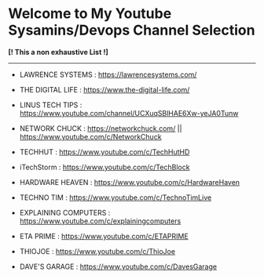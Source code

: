 # Welcome to My Youtube Sysamins/Devops Channel Selection

**[! This a non exhaustive List !]**
___
- LAWRENCE SYSTEMS : https://lawrencesystems.com/
  
- THE DIGITAL LIFE : https://www.the-digital-life.com/

- LINUS TECH TIPS : https://www.youtube.com/channel/UCXuqSBlHAE6Xw-yeJA0Tunw

- NETWORK CHUCK : https://networkchuck.com/ || https://www.youtube.com/c/NetworkChuck
  
- TECHHUT : https://www.youtube.com/c/TechHutHD
   
- iTechStorm : https://www.youtube.com/c/TechBlock

- HARDWARE HEAVEN : https://www.youtube.com/c/HardwareHaven

- TECHNO TIM : https://www.youtube.com/c/TechnoTimLive

- EXPLAINING COMPUTERS : https://www.youtube.com/c/explainingcomputers

- ETA PRIME : https://www.youtube.com/c/ETAPRIME

- THIOJOE : https://www.youtube.com/c/ThioJoe

- DAVE'S GARAGE : https://www.youtube.com/c/DavesGarage
